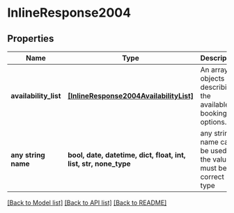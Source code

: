 # InlineResponse2004


## Properties
Name | Type | Description | Notes
------------ | ------------- | ------------- | -------------
**availability_list** | [**[InlineResponse2004AvailabilityList]**](InlineResponse2004AvailabilityList.md) | An array of objects describing the available booking options. | 
**any string name** | **bool, date, datetime, dict, float, int, list, str, none_type** | any string name can be used but the value must be the correct type | [optional]

[[Back to Model list]](../README.md#documentation-for-models) [[Back to API list]](../README.md#documentation-for-api-endpoints) [[Back to README]](../README.md)


